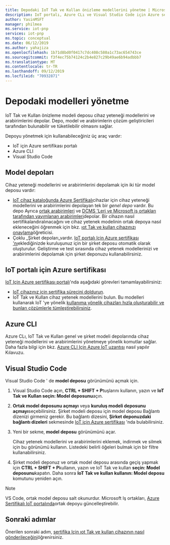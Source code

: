 ```yaml
---
title: Depodaki IoT Tak ve Kullan önizleme modellerini yönetme | Microsoft Docs '
description: IoT portalı, Azure CLı ve Visual Studio Code için Azure sertifikası 'nı kullanarak depodaki cihaz yeteneği modellerini yönetme.
author: YasinMSFT
manager: philmea
ms.service: iot-pnp
services: iot-pnp
ms.topic: conceptual
ms.date: 06/12/2019
ms.author: yahajiza
ms.openlocfilehash: 1b71d8bd0f0417c7dc408c580a1c73ac654743ce
ms.sourcegitcommit: f3f4ec75b74124c2b4e827c29b49ae6b94adbbb7
ms.translationtype: MT
ms.contentlocale: tr-TR
ms.lasthandoff: 09/12/2019
ms.locfileid: "70932871"
---
```

# <a name="manage-models-in-the-repository"></a>Depodaki modelleri yönetme

IoT Tak ve Kullan önizleme modeli deposu cihaz yeteneği modellerini ve arabirimlerini depolar. Depo, model ve arabirimlerin çözüm geliştiricileri tarafından bulunabilir ve tüketilebilir olmasını sağlar.

Depoyu yönetmek için kullanabileceğiniz üç araç vardır:

- IoT için Azure sertifikası portalı
- Azure CLI
- Visual Studio Code

## <a name="model-repositories"></a>Model depoları

Cihaz yeteneği modellerini ve arabirimlerini depolamak için iki tür model deposu vardır:

- [IoT cihaz kataloğunda Azure Sertifikalı](https://aka.ms/iotdevcat)cihazlar için cihaz yeteneği modellerini ve arabirimlerini depolayan tek bir _genel depo_ vardır. Bu depo Ayrıca [ortak arabirimleri](./concepts-common-interfaces.md) ve [DCMS 'Leri ve Microsoft iş ortakları tarafından yayımlanan arabirimleri](./howto-onboard-portal.md)depolar. Bir cihazın nasıl sertifikalandıralınacağını ve cihaz yetenek modelinin ortak depoya nasıl ekleneceğini öğrenmek için bkz. [ıot Tak ve kullan cihazınızı onaylama](./tutorial-certification-test.md)öğreticisi.
- Çoklu _Şirket depoları_vardır. [IoT portalı Için Azure sertifikası 'nı](./howto-onboard-portal.md)eklediğinizde kuruluşunuz için bir şirket deposu otomatik olarak oluşturulur. Geliştirme ve test sırasında cihaz yetenek modellerinizi ve arabirimlerini depolamak için şirket deponuzu kullanabilirsiniz.

## <a name="azure-certified-for-iot-portal"></a>IoT portalı için Azure sertifikası

[IoT Için Azure sertifikası portalı](https://preview.catalog.azureiotsolutions.com)'nda aşağıdaki görevleri tamamlayabilirsiniz:

- [IoT cihazınız için sertifika sürecini doldurun](./tutorial-certification-test.md).
- IoT Tak ve Kullan cihaz yetenek modellerini bulun. Bu modelleri kullanarak IoT 'ye yönelik [kullanıma yönelik cihazları hızla oluşturabilir ve bunları çözümlerle tümleştirebilirsiniz](./quickstart-connect-pnp-device-solution.md).

## <a name="azure-cli"></a>Azure CLI

Azure CLı, IoT Tak ve Kullan genel ve şirket modeli depolarında cihaz yeteneği modellerini ve arabirimlerini yönetmeye yönelik komutlar sağlar. Daha fazla bilgi için bkz. [Azure CLI Için Azure IoT uzantısı](./howto-install-pnp-cli.md) nasıl yapılır Kılavuzu.

## <a name="visual-studio-code"></a>Visual Studio Code

Visual Studio Code ' de **model deposu** görünümünü açmak için.

1. Visual Studio Code açın, **CTRL + SHIFT + P**tuşlarını kullanın, yazın ve **IoT Tak ve Kullan seçin: Model deposunu**açın.

1. **Ortak model deposunu açmayı** veya **kuruluş modeli deposunu açmayı**seçebilirsiniz. Şirket modeli deposu için model deposu Bağlantı dizenizi girmeniz gerekir. Bu bağlantı dizesini, **Şirket deponuzdaki** **bağlantı dizeleri** sekmesinde [IoT için Azure sertifikası](https://preview.catalog.azureiotsolutions.com) 'nda bulabilirsiniz.

1. Yeni bir sekme, **model deposu** görünümünü açar.

    Cihaz yetenek modellerini ve arabirimlerini eklemek, indirmek ve silmek için bu görünümü kullanın. Listedeki belirli öğeleri bulmak için bir filtre kullanabilirsiniz.

1. Şirket modeli deponuz ve ortak model deposu arasında geçiş yapmak için **CTRL + SHIFT + P**kullanın, yazın ve IoT Tak ve kullan **seçin: Model deposunu**kapatın. Daha sonra **IoT Tak ve kullan kullanın: Model deposu** komutunu yeniden açın.

> [!NOTE]
> VS Code, ortak model deposu salt okunurdur. Microsoft Iş ortakları, [Azure Sertifikalı IoT portalında](https://preview.catalog.azureiotsolutions.com)ortak depoyu güncelleştirebilir.

## <a name="next-steps"></a>Sonraki adımlar

Önerilen sonraki adım, [sertifika Için ıot Tak ve kullan cihazının nasıl gönderileceğini](tutorial-certification-test.md)öğrenirsiniz.
